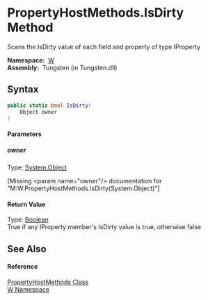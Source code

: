 PropertyHostMethods.IsDirty Method
==================================
  
Scans the IsDirty value of each field and property of type IProperty


  **Namespace:**  [W][1]  
  **Assembly:**  Tungsten (in Tungsten.dll)

Syntax
------

```csharp
public static bool IsDirty(
	Object owner
)
```

#### Parameters

##### *owner*
Type: [System.Object][2]  

[Missing &lt;param name="owner"/> documentation for "M:W.PropertyHostMethods.IsDirty(System.Object)"]


#### Return Value
Type: [Boolean][3]  
True if any IProperty member's IsDirty value is true, otherwise false

See Also
--------

#### Reference
[PropertyHostMethods Class][4]  
[W Namespace][1]  

[1]: ../README.md
[2]: http://msdn.microsoft.com/en-us/library/e5kfa45b
[3]: http://msdn.microsoft.com/en-us/library/a28wyd50
[4]: README.md
[5]: ../../_icons/Help.png